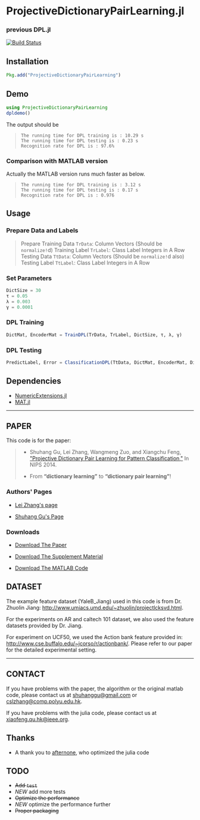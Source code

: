 # ProjectiveDictionaryPairLearning.jl

### previous DPL.jl

[![Build Status](https://travis-ci.org/quxiaofeng/ProjectiveDictionaryPairLearning.jl.svg)](https://travis-ci.org/quxiaofeng/ProjectiveDictionaryPairLearning.jl)

## Installation

```julia
Pkg.add("ProjectiveDictionaryPairLearning")
```

## Demo

```julia
using ProjectiveDictionaryPairLearning
dpldemo()
```

The output should be

>     The running time for DPL training is : 10.29 s
>     The running time for DPL testing is : 0.23 s
>     Recognition rate for DPL is : 97.6%

### Comparison with MATLAB version

Actually the MATLAB version runs much faster as below.

>     The running time for DPL training is : 3.12 s
>     The running time for DPL testing is : 0.17 s
>     Recognition rate for DPL is : 0.976

## Usage

### Prepare Data and Labels

> Prepare Training Data `TrData`:   Column Vectors (Should be `normalize!`d)
>         Training Label `TrLabel`: Class Label Integers in A Row
>         Testing Data `TtData`:    Column Vectors (Should be `normalize!`d also)
>         Testing Label `TtLabel`:  Class Label Integers in A Row

### Set Parameters

```julia
DictSize = 30
τ = 0.05
λ = 0.003
γ = 0.0001
```

### DPL Training

```julia
DictMat, EncoderMat = TrainDPL(TrData, TrLabel, DictSize, τ, λ, γ)
```

### DPL Testing

```julia
PredictLabel, Error = ClassificationDPL(TtData, DictMat, EncoderMat, DictSize)
```

## Dependencies

+ [NumericExtensions.jl](https://github.com/lindahua/NumericExtensions.jl)
+ [MAT.jl](https://github.com/simonster/MAT.jl)

---

## PAPER

This code is for the paper:

> + Shuhang Gu, Lei Zhang, Wangmeng Zuo, and Xiangchu Feng, ["Projective Dictionary Pair Learning for Pattern Classification,"](http://www4.comp.polyu.edu.hk/~cslzhang/paper/NIPS14_final.pdf) In NIPS 2014.
>
> + From **“dictionary learning”** to **“dictionary pair learning”**!
>

### Authors' Pages

+ [Lei Zhang's page](http://www4.comp.polyu.edu.hk/~cslzhang/)

+ [Shuhang Gu's Page](https://sites.google.com/site/shuhanggu/home)

### Downloads

+ [Download The Paper](http://www4.comp.polyu.edu.hk/~cslzhang/paper/NIPS14_final.pdf)

+ [Download The Supplement Material](http://www4.comp.polyu.edu.hk/~cslzhang/paper/NIPS14_supp_final.pdf)

+ [Download The MATLAB Code](http://www4.comp.polyu.edu.hk/~cslzhang/paper/NIPS14_supp_final.pdf)

## DATASET

The example feature dataset (YaleB_Jiang) used in this code is from Dr. Zhuolin Jiang: http://www.umiacs.umd.edu/~zhuolin/projectlcksvd.html.

For the experiments on AR and caltech 101 dataset, we also used the feature datasets provided by Dr. Jiang.

For experiment on UCF50, we used the Action bank feature provided in: http://www.cse.buffalo.edu/~jcorso/r/actionbank/. Please refer to our paper for the detailed experimental setting.

---

## CONTACT

If you have problems with the paper, the algorithm or the original matlab code, please contact us at shuhanggu@gmail.com or cslzhang@comp.polyu.edu.hk.

If you have problems with the julia code, please contact us at xiaofeng.qu.hk@ieee.org.

## Thanks

+ A thank you to [afternone](https://github.com/afternone), who optimized the julia code

## TODO

+ ~~Add `test`~~
+ *NEW* add more tests
+ ~~Optimize the performance~~
+ *NEW* optimize the performance further
+ ~~Proper packaging~~

